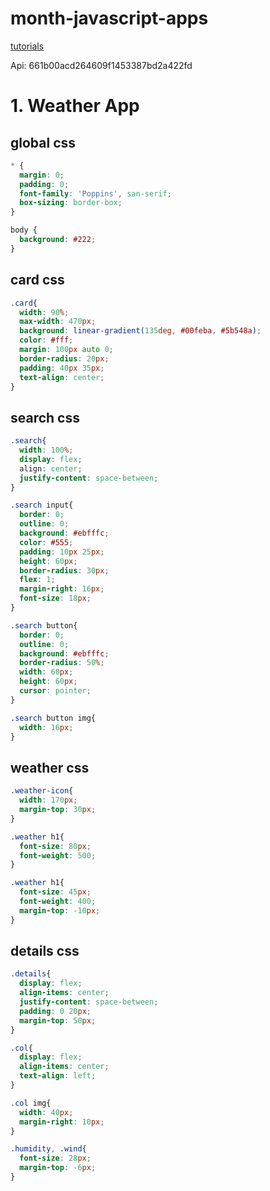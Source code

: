 # month-javascript-apps

[tutorials]()

Api: 661b00acd264609f1453387bd2a422fd





# 1. Weather App



## global css

```css
* {
  margin: 0;
  padding: 0;
  font-family: 'Poppins', san-serif;
  box-sizing: border-box;
}

body {
  background: #222;
}
```



## card css

```css
.card{
  width: 90%;
  max-width: 470px;
  background: linear-gradient(135deg, #00feba, #5b548a);
  color: #fff;
  margin: 100px auto 0;
  border-radius: 20px;
  padding: 40px 35px;
  text-align: center;
}
```



## search css

```css
.search{
  width: 100%;
  display: flex;
  align: center;
  justify-content: space-between;
}

.search input{
  border: 0;
  outline: 0;
  background: #ebfffc;
  color: #555;
  padding: 10px 25px;
  height: 60px;
  border-radius: 30px;
  flex: 1;
  margin-right: 16px;
  font-size: 18px;
}

.search button{
  border: 0;
  outline: 0;
  background: #ebfffc;
  border-radius: 50%;
  width: 60px;
  height: 60px;
  cursor: pointer;
}

.search button img{
  width: 16px;
}
```



## weather css

```css
.weather-icon{
  width: 170px;
  margin-top: 30px;
}

.weather h1{
  font-size: 80px;
  font-weight: 500;
}

.weather h1{
  font-size: 45px;
  font-weight: 400;
  margin-top: -10px;
}
```

##  

## details css

```css
.details{
  display: flex;
  align-items: center;
  justify-content: space-between;
  padding: 0 20px;
  margin-top: 50px; 
}

.col{
  display: flex;
  align-items: center;
  text-align: left;
}

.col img{
  width: 40px;
  margin-right: 10px;
}
```



```css
.humidity, .wind{
  font-size: 28px;
  margin-top: -6px;
}
```

